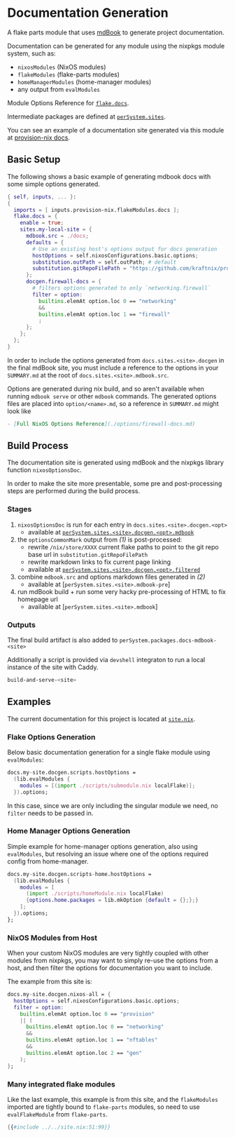 # Documentation Generation

A flake parts module that uses [mdBook](https://github.com/rust-lang/mdBook) to generate project documentation.

Documentation can be generated for any module using the nixpkgs module system, such as:
  - `nixosModules` (NixOS modules)
  - `flakeModules` (flake-parts modules)
  - `homeManagerModules` (home-manager modules)
  - any output from `evalModules`

Module Options Reference for [`flake.docs`](../options/flake-all-options.md#flakedocs).

Intermediate packages are defined at [`perSystem.sites`](../options/flake-all-options.md#persystemsites).

You can see an example of a documentation site generated via this module at [provision-nix docs](https://kraftnix.dev/projects/provision-nix).

## Basic Setup

The following shows a basic example of generating mdbook docs with some simple options generated.
```nix
{ self, inputs, ... }:
{
  imports = [ inputs.provision-nix.flakeModules.docs ];
  flake.docs = {
    enable = true;
    sites.my-local-site = {
      mdbook.src = ./docs;
      defaults = {
        # Use an existing host's options output for docs generation
        hostOptions = self.nixosConfigurations.basic.options;
        substitution.outPath = self.outPath; # default
        substitution.gitRepoFilePath = "https://github.com/kraftnix/provision-nix/tree/master/";
      };
      docgen.firewall-docs = {
        # filters options generated to only `networking.firewall`
        filter = option:
          builtins.elemAt option.loc 0 == "networking"
          &&
          builtins.elemAt option.loc 1 == "firewall"
          ;
      };
    };
  };
}
```

In order to include the options generated from `docs.sites.<site>.docgen` in the final mdBook site,
you must include a reference to the options in your `SUMMARY.md` at the root of `docs.sites.<site>.mdbook.src`.

Options are generated during nix build, and so aren't available when running `mdbook serve` or other
`mdbook` commands.
The generated options files are placed into `option/<name>.md`, so a reference in `SUMMARY.md` might look like
```markdown
- [Full NixOS Options Reference](./options/firewall-docs.md)
```

## Build Process

The documentation site is generated using mdBook and the nixpkgs library function `nixosOptionsDoc`.

In order to make the site more presentable, some pre and post-processing steps are performed during
the build process.

### Stages

1. `nixosOptionsDoc` is run for each entry in `docs.sites.<site>.docgen.<opt>`
    - available at [`perSystem.sites.<site>.docgen.<opt>.mdbook`](#)
2. the `optionsCommonMark` output from _(1)_ is post-processed:
    - rewrite `/nix/store/XXXX` current flake paths to point to the git repo base url in `substitution.gitRepoFilePath`
    - rewrite markdown links to fix current page linking
    - available at [`perSystem.sites.<site>.docgen.<opt>.filtered`](#)
3. combine `mdbook.src` and options markdown files generated in _(2)_
    - available at [`perSystem.sites.<site>.mdbook-pre`]
4. run mdBook build + run some very hacky pre-processing of HTML to fix homepage url
    - available at [`perSystem.sites.<site>.mdbook`]

### Outputs

The final build artifact is also added to `perSystem.packages.docs-mdbook-<site>`

Additionally a script is provided via `devshell` integraton to run a local instance of the site with Caddy.

```sh
build-and-serve-<site>
```

## Examples

The current documentation for this project is located at [`site.nix`]({{git_file_base_url}}site.nix).

### Flake Options Generation

Below basic documentation generation for a single flake module using `evalModules`:

```nix
docs.my-site.docgen.scripts.hostOptions =
  (lib.evalModules {
    modules = [(import ./scripts/submodule.nix localFlake)];
  }).options;
```

In this case, since we are only including the singular module we need, no `filter` needs to be passed in.

### Home Manager Options Generation

Simple example for home-manager options generation, also using `evalModules`, but resolving an issue
where one of the options required config from home-manager.

```nix
docs.my-site.docgen.scripts-home.hostOptions =
  (lib.evalModules {
    modules = [
      (import ./scripts/homeModule.nix localFlake)
      {options.home.packages = lib.mkOption {default = {};};}
    ];
  }).options;
};
```

### NixOS Modules from Host

When your custom NixOS modules are very tightly coupled with other modules from nixpkgs, you may
want to simply re-use the options from a host, and then filter the options for documentation you
want to include.


The example from this site is:
```nix
docs.my-site.docgen.nixos-all = {
  hostOptions = self.nixosConfigurations.basic.options;
  filter = option:
    builtins.elemAt option.loc 0 == "provision"
    || (
      builtins.elemAt option.loc 0 == "networking"
      &&
      builtins.elemAt option.loc 1 == "nftables"
      &&
      builtins.elemAt option.loc 2 == "gen"
    );
};
```

### Many integrated flake modules

Like the last example, this example is from this site, and the `flakeModules` imported are tightly
bound to `flake-parts` modules, so need to use `evalFlakeModule` from `flake-parts`.

```nix
{{#include ../../site.nix:51:99}}
```
